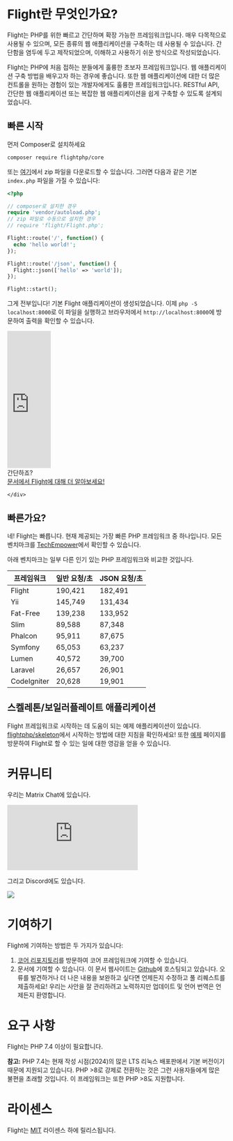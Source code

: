 # Flight란 무엇인가요?

Flight는 PHP를 위한 빠르고 간단하며 확장 가능한 프레임워크입니다. 매우 다목적으로 사용될 수 있으며, 모든 종류의 웹 애플리케이션을 구축하는 데 사용될 수 있습니다. 간단함을 염두에 두고 제작되었으며, 이해하고 사용하기 쉬운 방식으로 작성되었습니다.

Flight는 PHP에 처음 접하는 분들에게 훌륭한 초보자 프레임워크입니다. 웹 애플리케이션 구축 방법을 배우고자 하는 경우에 좋습니다. 또한 웹 애플리케이션에 대한 더 많은 컨트롤을 원하는 경험이 있는 개발자에게도 훌륭한 프레임워크입니다. RESTful API, 간단한 웹 애플리케이션 또는 복잡한 웹 애플리케이션을 쉽게 구축할 수 있도록 설계되었습니다.

## 빠른 시작

먼저 Composer로 설치하세요

```bash
composer require flightphp/core
```

또는 [여기](https://github.com/flightphp/core)에서 zip 파일을 다운로드할 수 있습니다. 그러면 다음과 같은 기본 `index.php` 파일을 가질 수 있습니다:

```php
<?php

// composer로 설치한 경우
require 'vendor/autoload.php';
// zip 파일로 수동으로 설치한 경우
// require 'flight/Flight.php';

Flight::route('/', function() {
  echo 'hello world!';
});

Flight::route('/json', function() {
  Flight::json(['hello' => 'world']);
});

Flight::start();
```

그게 전부입니다! 기본 Flight 애플리케이션이 생성되었습니다. 이제 `php -S localhost:8000`로 이 파일을 실행하고 브라우저에서 `http://localhost:8000`에 방문하여 출력을 확인할 수 있습니다.

<div class="flight-block-video">
  <div class="row">
    <div class="col-12 col-md-6 position-relative video-wrapper">
      <iframe class="video-bg" width="100vw" height="315" src="https://www.youtube.com/embed/VCztp1QLC2c?si=W3fSWEKmoCIlC7Z5" title="YouTube 비디오 플레이어" frameborder="0" allow="accelerometer; autoplay; clipboard-write; encrypted-media; gyroscope; picture-in-picture; web-share" allowfullscreen></iframe>
    </div>
    <div class="col-12 col-md-6 text-center mt-5 pt-5">
      <span class="fligth-title-video">간단하죠?</span>
      <br>
      <a href="https://docs.flightphp.com/learn">문서에서 Flight에 대해 더 알아보세요!</a>

    </div>
  </div>
</div>

## 빠른가요?

네! Flight는 빠릅니다. 현재 제공되는 가장 빠른 PHP 프레임워크 중 하나입니다. 모든 벤치마크를 [TechEmpower](https://www.techempower.com/benchmarks/#section=data-r18&hw=ph&test=frameworks)에서 확인할 수 있습니다.

아래 벤치마크는 일부 다른 인기 있는 PHP 프레임워크와 비교한 것입니다.

| 프레임워크 | 일반 요청/초 | JSON 요청/초 |
| --------- | ------------ | ------------ |
| Flight      | 190,421    | 182,491 |
| Yii         | 145,749    | 131,434 |
| Fat-Free    | 139,238	   | 133,952 |
| Slim        | 89,588     | 87,348  |
| Phalcon     | 95,911     | 87,675  |
| Symfony     | 65,053     | 63,237  |
| Lumen	      | 40,572     | 39,700  |
| Laravel     | 26,657     | 26,901  |
| CodeIgniter | 20,628     | 19,901  |

## 스켈레톤/보일러플레이트 애플리케이션

Flight 프레임워크로 시작하는 데 도움이 되는 예제 애플리케이션이 있습니다. [flightphp/skeleton](https://github.com/flightphp/skeleton)에서 시작하는 방법에 대한 지침을 확인하세요! 또한 [예제](examples) 페이지를 방문하여 Flight로 할 수 있는 일에 대한 영감을 얻을 수 있습니다.

# 커뮤니티

우리는 Matrix Chat에 있습니다.

[![Matrix](https://img.shields.io/matrix/flight-php-framework%3Amatrix.org?server_fqdn=matrix.org&style=social&logo=matrix)](https://matrix.to/#/#flight-php-framework:matrix.org)

그리고 Discord에도 있습니다.

[![](https://dcbadge.limes.pink/api/server/https://discord.gg/Ysr4zqHfbX)](https://discord.gg/Ysr4zqHfbX)

# 기여하기

Flight에 기여하는 방법은 두 가지가 있습니다:

1. [코어 리포지토리](https://github.com/flightphp/core)를 방문하여 코어 프레임워크에 기여할 수 있습니다. 
1. 문서에 기여할 수 있습니다. 이 문서 웹사이트는 [Github](https://github.com/flightphp/docs)에 호스팅되고 있습니다. 오류를 발견하거나 더 나은 내용을 보완하고 싶다면 언제든지 수정하고 풀 리퀘스트를 제출하세요! 우리는 사안을 잘 관리하려고 노력하지만 업데이트 및 언어 번역은 언제든지 환영합니다.

# 요구 사항

Flight는 PHP 7.4 이상이 필요합니다.

**참고:** PHP 7.4는 현재 작성 시점(2024)의 많은 LTS 리눅스 배포판에서 기본 버전이기 때문에 지원되고 있습니다. PHP >8로 강제로 전환하는 것은 그런 사용자들에게 많은 불편을 초래할 것입니다. 이 프레임워크는 또한 PHP >8도 지원합니다.

# 라이센스

Flight는 [MIT](https://github.com/flightphp/core/blob/master/LICENSE) 라이센스 하에 릴리스됩니다.